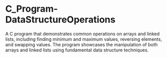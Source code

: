 # C_Program-DataStructureOperations
A C program that demonstrates common operations on arrays and linked lists, including finding minimum and maximum values, reversing elements, and swapping values. The program showcases the manipulation of both arrays and linked lists using fundamental data structure techniques.

